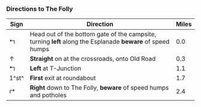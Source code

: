 ### Directions to The Folly

| Sign               | Direction                                                                                                   | Miles |
| ------------------ | ----------------------------------------------------------------------------------------------------------- | ----- |
| &#x21b0;           | Head out of the bottom gate of the campsite, turning **left** along the Esplanade **beware** of speed humps | 0.0   |
| &#x2191;           | **Straight** on at the crossroads, onto Old Road                                                            | 0.3   |
| &#x21b0;           | **Left** at T-Junction                                                                                      | 1.1   |
| 1^st^              | **First** exit at roundabout                                                                                    | 1.7   |
| &#x21b1;           | **Right** down to The Folly, **beware** of speed humps and potholes                                          | 2.4   |
